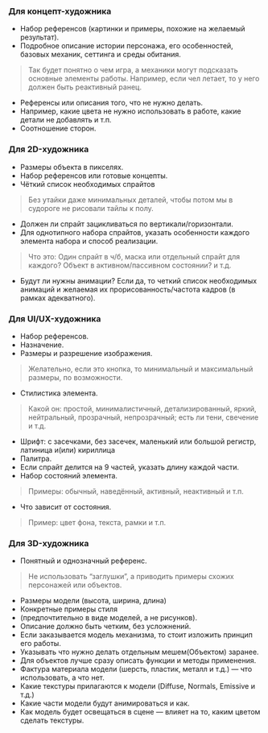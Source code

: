 
### Для концепт-художника
- Набор референсов (картинки и примеры, похожие на желаемый результат).
- Подробное описание истории персонажа, его особенностей, базовых механик, сеттинга и среды обитания.
> Так будет понятно о чем игра, а механики могут подсказать основные элементы работы. Например, если чел летает, то у него должен быть реактивный ранец.
- Референсы или описания того, что не нужно делать.
- Например, какие цвета не нужно использовать в работе, какие детали не добавлять и т.п.
- Соотношение сторон.

### Для 2D-художника

- Размеры объекта в пикселях.
- Набор референсов или готовые концепты.
- Чёткий список необходимых спрайтов
> Без утайки даже минимальных деталей, чтобы потом мы в судороге не рисовали тайлы к полу.
- Должен ли спрайт зацикливаться по вертикали/горизонтали.
- Для однотипного набора спрайтов, указать особенности каждого элемента набора и способ реализации.
> Что это: Один спрайт в ч/б, маска или отдельный спрайт для каждого? Объект в активном/пассивном состоянии? и т.д.
-	Будут ли нужны анимации? Если да, то четкий список необходимых анимаций и желаемая их прорисованность/частота кадров (в рамках адекватного).

### Для UI/UX-художника

-	Набор референсов.
-	Назначение.
- Размеры и разрешение изображения.
> Желательно, если это кнопка, то минимальный и максимальный размеры, по возможности.
- Стилистика элемента.
> Какой он: простой, минималистичный, детализированный, яркий, нейтральный, прозрачный, непрозрачный; есть ли тени, свечение и т.д.
- Шрифт: с засечками, без засечек, маленький или большой регистр, латиница и(или) кириллица
- Палитра.
- Если спрайт делится на 9 частей, указать длину каждой части.
- Набор состояний элемента.
> Примеры: обычный, наведённый, активный, неактивный и т.п.
- Что зависит от состояния.
> Пример: цвет фона, текста, рамки и т.п.

### Для 3D-художника

- Понятный и однозначный референс.
> Не использовать “заглушки”, а приводить примеры схожих персонажей или объектов.
- Размеры модели (высота, ширина, длина)
- Конкретные примеры стиля
- (предпочтительно в виде моделей, а не рисунков).
- Описание должно быть четким, без усложнений.
- Если заказывается модель механизма, то стоит изложить принцип его работы.
- Указывать что нужно делать отдельным мешем(Объектом) заранее.
- Для объектов лучше сразу описать функции и методы применения.
- Фактура материала модели (шерсть, пластик, металл и т.д.) — что использовать, а что нет.
- Какие текстуры прилагаются к модели (Diffuse, Normals, Emissive и т.д.)
- Какие части модели будут анимироваться и как.
- Как модель будет освещаться в сцене — влияет на то, каким цветом сделать текстуры.
